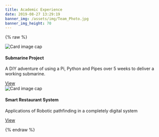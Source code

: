 ```yaml
---
title: Academic Experience
date: 2019-08-27 13:29:19
banner_img: /assets/img/Team_Photo.jpg
banner_img_height: 70
---
```


{% raw %}
<div class="container">
  <div class="row">
    <div class="col-md-6">
        <!-- Card -->
        <div class="card">
          <!-- Card image -->
          <img class="card-img-top" src="/projects/img/robot1.png" alt="Card image cap">
          <!-- Card content -->
          <div class="card-body">
              <!-- Title -->
              <h4 class="card-title"><a>Submarine Project</a></h4>
              <!-- Text -->
              <p class="card-text">A DIY adventure of using a Pi, Python and Pipes over 5 weeks to deliver a working submarine.</p>
              <!-- Button -->
              <a href="/2019/08/27/Submarine-Project/" class="btn btn-primary">View</a>
          </div>
        </div>
    </div>
    <!-- New Card -->
    <div class="col-md-6">
        <!-- Card -->
        <div class="card">
          <!-- Card image -->
          <img class="card-img-top" src="/projects/img/submarine.png" alt="Card image cap">
          <!-- Card content -->
          <div class="card-body">
              <!-- Title -->
              <h4 class="card-title"><a>Smart Restaurant System</a></h4>
              <!-- Text -->
              <p class="card-text">Applications of Robotic pathfinding in a completely digital system</p>
              <!-- Button -->
              <a href="/2019/08/27/Smart-Restaurant-System/" class="btn btn-primary">View</a>
          </div>
        </div>
    </div>
  </div>
</div>

{% endraw %}